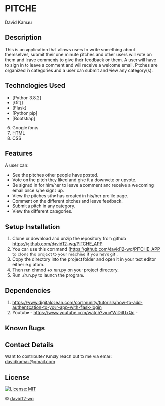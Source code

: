 # PITCHE
David Kamau

## Description
This is an application that allows users to write something about themselves, submit their one minute pitches and other users will vote on them and leave comments to give their feedback on them. A user will have to sign in to leave a comment and will receive a welcome email. Pitches are organized in categories and a user can submit and view any category(s).

## Technologies Used
* [Python 3.8.2]
* [Git]]
* [Flask]
* [Python pip]
* [Bootstrap]
6. Google fonts
7. HTML
8. CSS

## Features
A user can:
- See the pitches other people have posted.
- Vote on the pitch they liked and give it a downvote or upvote.
- Be signed in for him/her to leave a comment and receive a welcoming email once s/he signs up.
- View the pitches s/he has created in his/her profile page.
- Comment on the different pitches and leave feedback.
- Submit a pitch in any category.
- View the different categories.

## Setup Installation
1. Clone or download and unzip the repository from github https://github.com/david12-wq/PITCHE_APP
2. You can use this command (https://github.com/david12-wq/PITCHE_APP to clone the project to your machine if you have git .
3. Copy the directory into the project folder and open it in your text editor either e.g atom.
4. Then run chmod +x run.py on your project directory.
5. Run ./run.py to launch the program.

## Dependencies
1. https://www.digitalocean.com/community/tutorials/how-to-add-authentication-to-your-app-with-flask-login
2. Youtube - https://www.youtube.com/watch?v=cYWiDiIUxQc -

## Known Bugs





## Contact Details
Want to contribute?
Kindly reach out to me via email: davidkamau@gmail.com

## License
[![License: MIT](https://img.shields.io/badge/License-MIT-yellow.svg)](https://github.com/david12-wq/PITCHE_APP/blob/master/LICENSE)

© [david12-wq](https://github.com/david12-wq/)